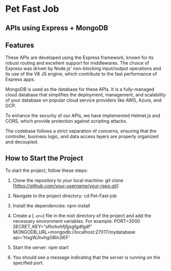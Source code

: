 # Pet Fast Job

## APIs using Express + MongoDB


## Features

These APIs are developed using the Express framework, known for its robust routing and excellent support for middlewares. The choice of Express was driven by Node.js' non-blocking input/output operations and its use of the V8 JS engine, which contribute to the fast performance of Express apps.

MongoDB is used as the database for these APIs. It is a fully-managed cloud database that simplifies the deployment, management, and scalability of your database on popular cloud service providers like AWS, Azure, and GCP.

To enhance the security of our APIs, we have implemented Helmet.js and CORS, which provide protection against scripting attacks.

The codebase follows a strict separation of concerns, ensuring that the controller, business logic, and data access layers are properly organized and decoupled.

## How to Start the Project

To start the project, follow these steps:

1. Clone the repository to your local machine: git clone
[https://github.com/your-username/your-repo.git]


2. Navigate to the project directory: cd Pet-Fast-job


3. Install the dependencies: npm install


4. Create a [`.env`] file in the root directory of the project and add the necessary environment variables. 
For example: PORT=3000 SECRET_KEY="sfhvhvhfjfjjsgfgdfgdf" MONGODB_URL=mongodb://localhost:27017/mydatabase api='HxgWJhvhgGBln3lEF'


5. Start the server: npm start


6. You should see a message indicating that the server is running on the specified port.

